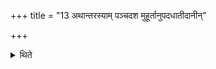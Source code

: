 +++
title = "13 अथान्तरस्याम् पञ्चदश मुहूर्तानुपदधातीदानीन्"

+++

<details><summary>थिते</summary>

13. Then on the inner (i.e. the second line) he places (bricks representing) fifteen Muhurtas with idānīṁ tadānīm....  
</details>
